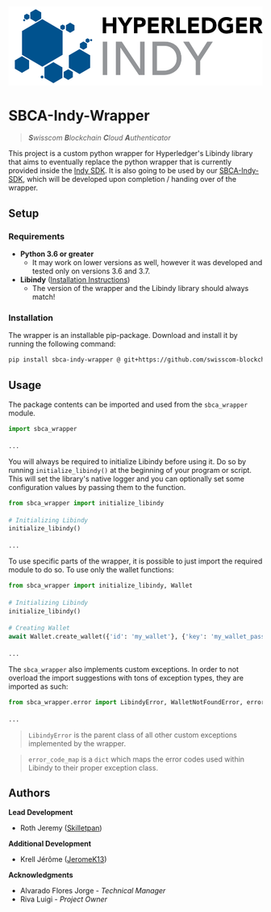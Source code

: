 ![logo](https://raw.githubusercontent.com/hyperledger/indy-node/master/collateral/logos/indy-logo.png)

#   SBCA-Indy-Wrapper
>   ***S****wisscom* ***B****lockchain* ***C****loud* ***A****uthenticator*

This project is a custom python wrapper for Hyperledger's Libindy library that aims to eventually replace the python
wrapper that is currently provided inside the [Indy SDK](https://github.com/hyperledger/indy-sdk). It is also going to
be used by our [SBCA-Indy-SDK](https://github.com/swisscom-blockchain/sbca-indy-sdk), which will be developed upon
completion / handing over of the wrapper.

##  Setup
### Requirements
*   **Python 3.6 or greater**
    *   It may work on lower versions as well, however it was developed and tested only on versions 3.6 and 3.7.
*   **Libindy** ([Installation Instructions](https://github.com/hyperledger/indy-sdk#installing-the-sdk))
    *   The version of the wrapper and the Libindy library should always match!

### Installation
The wrapper is an installable pip-package. Download and install it by running the following command:
```bash
pip install sbca-indy-wrapper @ git+https://github.com/swisscom-blockchain/sbca-indy-wrapper.git@v1.8.1
```

##  Usage
The package contents can be imported and used from the `sbca_wrapper` module.
```python
import sbca_wrapper

...
```

You will always be required to initialize Libindy before using it. Do so by running `initialize_libindy()` at the
beginning of your program or script. This will set the library's native logger and you can optionally set some
configuration values by passing them to the function.
```python
from sbca_wrapper import initialize_libindy

# Initializing Libindy
initialize_libindy()

...
```

To use specific parts of the wrapper, it is possible to just import the required module to do so. To use only the
wallet functions:
```python
from sbca_wrapper import initialize_libindy, Wallet

# Initializing Libindy
initialize_libindy()

# Creating Wallet
await Wallet.create_wallet({'id': 'my_wallet'}, {'key': 'my_wallet_password'})

...
```

The `sbca_wrapper` also implements custom exceptions. In order to not overload the import suggestions with tons of
exception types, they are imported as such:
```python
from sbca_wrapper.error import LibindyError, WalletNotFoundError, error_code_map

...
```
>   `LibindyError` is the parent class of all other custom exceptions implemented by the wrapper.

>   `error_code_map` is a `dict` which maps the error codes used within Libindy to their proper exception class.

##  Authors
**Lead Development**
*   Roth Jeremy ([Skilletpan](https://github.com/Skilletpan))

**Additional Development**
*   Krell Jérôme ([JeromeK13](https://github.com/JeromeK13))

**Acknowledgments**
*   Alvarado Flores Jorge - *Technical Manager*
*   Riva Luigi - *Project Owner*